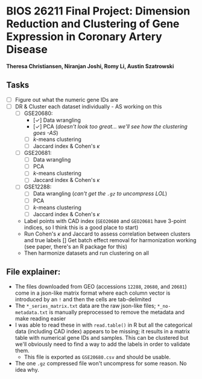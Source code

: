 # BIOS 26211 Final Project: Dimension Reduction and Clustering of Gene Expression in Coronary Artery Disease
**Theresa Christiansen, Niranjan Joshi, Romy Li, Austin Szatrowski**

## Tasks
* [ ] Figure out what the numeric gene IDs are
* [ ] DR & Cluster each dataset individually - AS working on this
    * [ ] GSE20680:
        * [&check;] Data wrangling
        * [&check;] PCA (_doesn't look too great... we'll see how the clustering goes -AS_)
        * [ ] $k$-means clustering
        * [ ] Jaccard index & Cohen's $\kappa$
    * [ ] GSE20681:
        * [ ] Data wrangling
        * [ ] PCA
        * [ ] $k$-means clustering
        * [ ] Jaccard index & Cohen's $\kappa$
    * [ ] GSE12288:
        * [ ] Data wrangling (_can't get the `.gz` to uncompress LOL_)
        * [ ] PCA
        * [ ] $k$-means clustering
        * [ ] Jaccard index & Cohen's $\kappa$
    * Label points with CAD index (`GEO20680` and `GEO20681` have 3-point indices, so I think this is a good place to start)
    * Run Cohen's $\kappa$ and Jaccard to assess correlation between clusters and true labels
[] Get batch effect removal for harmonization working (see paper, there's an R package for this)
    * Then harmonize datasets and run clustering on all

## File explainer:
* The files downloaded from GEO (accessions `12288`, `20680`, and `20681`) come in a json-like matrix format where each column vector is introduced by an `!` and then the cells are tab-delimited
* The `*_series_matrix.txt` data are the raw json-like files; `*_no-metadata.txt` is manually preprocessed to remove the metadata and make reading easier
* I was able to read these in with `read.table()` in R but all the categorical data (including CAD index) appears to be missing; it results in a matrix table with numerical gene IDs and samples. This can be clustered but we'll obviously need to find a way to add the labels in order to validate them.
    * This file is exported as `GSE20680.csv` and should be usable.
* The one `.gz` compressed file won't uncompress for some reason. No idea why.